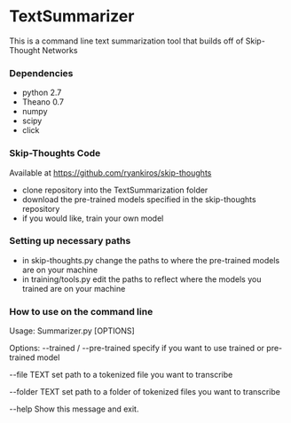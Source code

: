 # TextSummarizer
This is a command line text summarization tool that builds off of Skip-Thought Networks

### Dependencies
* python 2.7
* Theano 0.7
* numpy 
* scipy
* click

### Skip-Thoughts Code
Available at https://github.com/ryankiros/skip-thoughts
* clone repository into the TextSummarization folder
* download the pre-trained models specified in the skip-thoughts repository
* if you would like, train your own model


### Setting up necessary paths
* in skip-thoughts.py change the paths to where the pre-trained models are on your machine
* in training/tools.py edit the paths to reflect where the models you trained are on your machine

### How to use on the command line
Usage: Summarizer.py [OPTIONS]

Options:
  --trained / --pre-trained  specify if you want to use trained or pre-trained
                             model

  --file TEXT                set path to a tokenized file you want to
                             transcribe

  --folder TEXT              set path to a folder of tokenized files you want
                             to transcribe

  --help                     Show this message and exit.


